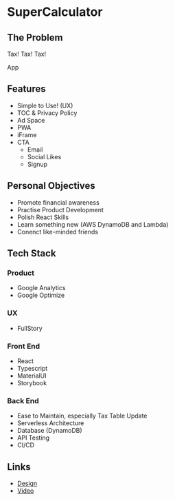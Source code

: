 # SuperCalculator

## The Problem

Tax! Tax! Tax! 

App

## Features

- Simple to Use! (UX)
- TOC & Privacy Policy
- Ad Space
- PWA
- iFrame
- CTA
    - Email
    - Social Likes
    - Signup

## Personal Objectives

- Promote financial awareness
- Practise Product Development
- Polish React Skills
- Learn something new (AWS DynamoDB and Lambda)
- Conenct like-minded friends

## Tech Stack

### Product

- Google Analytics
- Google Optimize

### UX

- FullStory

### Front End

- React
- Typescript
- MaterialUI
- Storybook

### Back End

- Ease to Maintain, especially Tax Table Update
- Serverless Architecture
- Database (DynamoDB) 
- API Testing
- CI/CD

## Links

- [Design](./docs/design/README.md)
- [Video](./docs/video/README.md)
